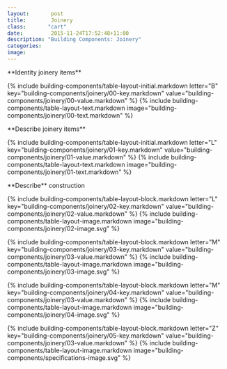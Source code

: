 ```yaml
---
layout:       post
title:        Joinery
class:       "cart"
date:         2015-11-24T17:52:48+11:00
description: "Building Components: Joinery"
categories:      
image:        
---
```

<div id="building-components">
<dl>

<div markdown="1" class="building-components-title">
<span class="transform-to-uppercase">**Identity joinery items**</span>
</div>

{% include building-components/table-layout-initial.markdown letter="B" key="building-components/joinery/00-key.markdown" value="building-components/joinery/00-value.markdown" %}
{% include building-components/table-layout-text.markdown image="building-components/joinery/00-text.markdown" %}

<div markdown="1" class="building-components-title">
<span class="transform-to-uppercase">**Describe joinery items**</span>
</div>

{% include building-components/table-layout-initial.markdown letter="L" key="building-components/joinery/01-key.markdown" value="building-components/joinery/01-value.markdown" %}
{% include building-components/table-layout-text.markdown image="building-components/joinery/01-text.markdown" %}

<div markdown="1" class="building-components-title">
<span class="transform-to-uppercase">**Describe** construction</span>
</div>

{% include building-components/table-layout-block.markdown letter="L" key="building-components/joinery/02-key.markdown" value="building-components/joinery/02-value.markdown"  %}
{% include building-components/table-layout-image.markdown image="building-components/joinery/02-image.svg" %}

{% include building-components/table-layout-block.markdown letter="M" key="building-components/joinery/03-key.markdown" value="building-components/joinery/03-value.markdown"  %}
{% include building-components/table-layout-image.markdown image="building-components/joinery/03-image.svg" %}

{% include building-components/table-layout-block.markdown letter="M" key="building-components/joinery/04-key.markdown" value="building-components/joinery/03-value.markdown"  %}
{% include building-components/table-layout-image.markdown image="building-components/joinery/04-image.svg" %}

{% include building-components/table-layout-block.markdown letter="Z" key="building-components/joinery/05-key.markdown" value="building-components/joinery/03-value.markdown"  %}
{% include building-components/table-layout-image.markdown image="building-components/specifications-image.svg" %}


</dl>
</div>